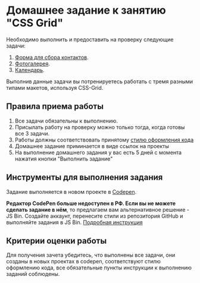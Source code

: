 # Домашнее задание к занятию "CSS Grid"

Необходимо выполнить и предоставить на проверку следующие задачи:

1. [Форма для сбора контактов](https://github.com/netology-code/mq-homeworks/tree/update/css-grid/form).
2. [Фотогалерея](https://github.com/netology-code/mq-homeworks/tree/update/css-grid/gallery).
3. [Календарь](https://github.com/netology-code/mq-homeworks/tree/update/css-grid/calendar).

Выполнив данные задачи вы потренируетесь работать с тремя разными типами макетов, используя CSS-Grid.

## Правила приема работы
1. Все задачи обязательны к выполнению. 
2. Присылать работу на проверку можно только тогда, когда готовы все 3 задачи.
3. Работы должны соответствовать принятому [стилю оформления кода](https://github.com/netology-code/codestyle/tree/master/css)
4. Домашнее задание приминается в виде ссылок на проекты
5. На выполнение домашнего задания у вас есть 5 дней с момента нажатия кнопки "Выполнить задание"

## Инструменты для выполнения задания
Задание выполняется в новом проекте в [Codepen](https://codepen.io/).

**Редактор CodePen больше недоступен в РФ. Если вы не можете сделать задание в нём**, то предлагаем вам альтернативное решение - JS Bin. Создайте аккаунт, перенесите стили из репозитория GitHub и выполняйте задания в JS Bin. [Подробная инструкция](https://disk.360.yandex.ru/i/dTjR9F-QJOgMfw)

## Критерии оценки работы
Для получения зачета убедитесь, что выполнены все задачи, они созданы в новых проектах в codepen, cоответствуют стилю оформлению кода, все обязательные пункты инструкции к выполнению заданий соблюдены.
